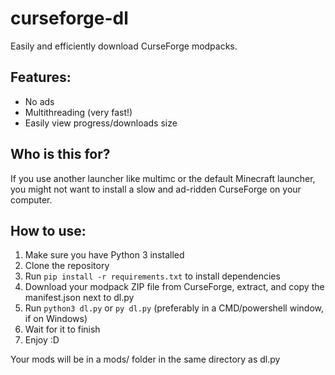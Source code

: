 # curseforge-dl
Easily and efficiently download CurseForge modpacks.

## Features:
- No ads
- Multithreading (very fast!)
- Easily view progress/downloads size

## Who is this for?
If you use another launcher like multimc or the default Minecraft launcher, you might not want to install a slow and ad-ridden CurseForge on your computer.

## How to use:

1. Make sure you have Python 3 installed
2. Clone the repository
3. Run `pip install -r requirements.txt` to install dependencies
4. Download your modpack ZIP file from CurseForge, extract, and copy the manifest.json next to dl.py
5. Run `python3 dl.py` or `py dl.py` (preferably in a CMD/powershell window, if on Windows)
6. Wait for it to finish
7. Enjoy :D

Your mods will be in a mods/ folder in the same directory as dl.py